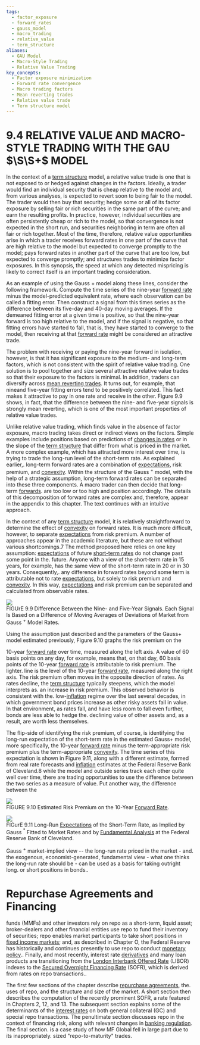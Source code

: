 ```yaml
---
tags:
  - factor_exposure
  - forward_rates
  - gauss_model
  - macro_trading
  - relative_value
  - term_structure
aliases:
  - GAU Model
  - Macro-Style Trading
  - Relative Value Trading
key_concepts:
  - Factor exposure minimization
  - Forward rate convergence
  - Macro trading factors
  - Mean reverting trades
  - Relative value trade
  - Term structure model
---
```


# 9.4 RELATIVE VALUE AND MACRO-STYLE TRADING WITH THE GAU $\S\S+$ MODEL  

In the context of a [term structure](The%20Vasicek%20Model.md) model, a relative value trade is one that is not exposed to or hedged against changes in the factors. Ideally, a trader would find an individual security that is cheap relative to the model and, from various analyses, is expected to revert soon to being fair to the model. The trader would then buy that security; hedge some or all of its factor exposure by selling fair or rich securities in the same part of the curve; and earn the resulting profits. In practice, however, individual securities are often persistently cheap or rich to the model, so that convergence is not expected in the short run, and securities neighboring in term are often all fair or rich together. Most of the time, therefore, relative value opportunities arise in which a trader receives forward rates in one part of the curve that are high relative to the model but expected to converge promptly to the model; pays forward rates in another part of the curve that are too low, but expected to converge promptly; and structures trades to minimize factor exposures. In this synopsis, the speed at which any detected mispricing is likely to correct itself is an important trading consideration.  

As an example of using the Gauss $+$ model along these lines, consider the following framework. Compute the time series of the nine-year [forward rate](../../../Clippings/Forward%20Points%20in%20Currency.md) minus the model-predicted equivalent rate, where each observation can be called a fitting error. Then construct a signal from this times series as the difference between its five-day and 40-day moving averages. If the demeaned fitting error at a given time is positive, so that the nine-year forward is too high relative to the model, and if the signal is negative, so that fitting errors have started to fall, that is, they have started to converge to the model, then receiving at that [forward rate](../../../Clippings/Forward%20Points%20in%20Currency.md) might be considered an attractive trade.  

The problem with receiving or paying the nine-year forward in isolation, however, is that it has significant exposure to the medium- and long-term factors, which is not consistent with the spirit of relative value trading. One solution is to pool together and size several attractive relative value trades so that their exposure to the factors is minimal. In addition, traders can diversify across [mean reverting trades](.md). It turns out, for example, that nineand five-year fitting errors tend to be positively correlated. This fact makes it attractive to pay in one rate and receive in the other. Figure 9.9 shows, in fact, that the difference between the nine- and five-year signals is strongly mean reverting, which is one of the most important properties of relative value trades.  

Unlike relative value trading, which finds value in the absence of factor exposure, macro trading takes direct or indirect views on the factors. Simple examples include positions based on predictions of [changes in rates](../Chapter%203/Pl%20Attribution.md) or in the slope of the [term structure](The%20Vasicek%20Model.md) that differ from what is priced in the market. A more complex example, which has attracted more interest over time, is trying to trade the long-run level of the short-term rate. As explained earlier,. long-term forward rates are a combination of [expectations](../../../Fixed%20Income%20Asset%20Pricing/Fixed%20Income%20Lecture%20Notes/FORWARD%20RATES%20AND%20TERM%20STRUCTURE.md), risk premium, and [convexity](../../../Fixed%20Income%20Asset%20Pricing/Problem%20Sets/PSET%20II%20Fixed%20Income%20Asset%20Pricing%201.md). Within the structure of the Gauss $^{+}$ model, with the help of a strategic assumption, long-term forward rates can be separated into these three components. A macro trader can then decide that long-term [forwards](../../Financial%20Asset%20Pricing%20Theory%20Overview/Chapter%2012%20-%20Derivatives/Forwards%20and%20Futures.md). are too low or too high and position accordingly. The details of this decomposition of forward rates are complex and, therefore, appear in the appendix to this chapter. The text continues with an intuitive approach.  

In the context of any [term structure](The%20Vasicek%20Model.md) model, it is relatively straightforward to determine the effect of [convexity](../../../Fixed%20Income%20Asset%20Pricing/Problem%20Sets/PSET%20II%20Fixed%20Income%20Asset%20Pricing%201.md) on forward rates. It is much more difficult, however, to separate [expectations](../../../Fixed%20Income%20Asset%20Pricing/Fixed%20Income%20Lecture%20Notes/FORWARD%20RATES%20AND%20TERM%20STRUCTURE.md) from risk premium. A number of approaches appear in the academic literature, but these are not without various shortcomings.7 The method proposed here relies on one key assumption: [expectations](../../../Fixed%20Income%20Asset%20Pricing/Fixed%20Income%20Lecture%20Notes/FORWARD%20RATES%20AND%20TERM%20STRUCTURE.md) of future [short-term rates](../Chapter%208/Volatility%20and%20Convexity.md) do not change past some point in the. future. Anyone with a view of the short-term rate in 15 years, for example, has the same view of the short-term rate in 20 or in 30 years. Consequently,. any difference in forward rates beyond some term is attributable not to rate [expectations](../../../Fixed%20Income%20Asset%20Pricing/Fixed%20Income%20Lecture%20Notes/FORWARD%20RATES%20AND%20TERM%20STRUCTURE.md), but solely to risk premium and [convexity](../../../Fixed%20Income%20Asset%20Pricing/Problem%20Sets/PSET%20II%20Fixed%20Income%20Asset%20Pricing%201.md). In this way, [expectations](../../../Fixed%20Income%20Asset%20Pricing/Fixed%20Income%20Lecture%20Notes/FORWARD%20RATES%20AND%20TERM%20STRUCTURE.md) and risk premium can be separated and calculated from observable rates.  

![](8a806d299c2d1cab3c50e043b449b257548240755122b67c9cda2fa7dda888da.jpg)  
FIGUrE 9.9 Difference Between the Nine- and Five-Year Signals. Each Signal Is Based on a Difference of Moving Averages of Deviations of Market from Gauss $^{+}$ Model Rates.  

Using the assumption just described and the parameters of the Gauss+ model estimated previously, Figure 9.10 graphs the risk premium on the  

10-year [forward rate](../../../Clippings/Forward%20Points%20in%20Currency.md) over time, measured along the left axis. A value of 60 basis points on any day, for example, means that, on that day, 60 basis points of the 10-year [forward rate](../../../Clippings/Forward%20Points%20in%20Currency.md) is attributable to risk premium. The lighter. line is the level of the 10-year [forward rate](../../../Clippings/Forward%20Points%20in%20Currency.md), measured along the right axis. The risk premium often moves in the opposite direction of rates. As rates decline, the [term structure](The%20Vasicek%20Model.md) typically steepens, which the model interprets as. an increase in risk premium. This observed behavior is consistent with the. low-[inflation](../../../International%20Finance/Bridgewater/Principles%20For%20Navigating%20Big%20Debt%20Cycles/Part%20II%20Detailed%20Case%20Studies/German%20Debt%20Crisis%20andHyperinflation%20(1918–1924)/War%20Economies%20and%20Hyperinflation.md) regime over the last several decades, in which government bond prices increase as other risky assets fall in value. In that environment, as rates fall, and have less room to fall even further, bonds are less able to hedge the. declining value of other assets and, as a result, are worth less themselves.  

The flip-side of identifying the risk premium, of course, is identifying the long-run expectation of the short-term rate in the estimated Gauss+ model, more specifically, the 10-year [forward rate](../../../Clippings/Forward%20Points%20in%20Currency.md) minus the term-appropriate risk premium plus the term-appropriate [convexity](../../../Fixed%20Income%20Asset%20Pricing/Problem%20Sets/PSET%20II%20Fixed%20Income%20Asset%20Pricing%201.md). The time series of this expectation is shown in Figure 9.11, along with a different estimate, formed from real rate forecasts and [inflation](../../../International%20Finance/Bridgewater/Principles%20For%20Navigating%20Big%20Debt%20Cycles/Part%20II%20Detailed%20Case%20Studies/German%20Debt%20Crisis%20andHyperinflation%20(1918–1924)/War%20Economies%20and%20Hyperinflation.md) estimates at the Federal Reserve Bank of Cleveland.8 while the model and outside series track each other quite well over time, there are trading opportunities to use the difference between the two series as a measure of value. Put another way, the difference between the  

![](731241e3e386cd6c1014cec4cd2b100e29e2b5648b45142e7b555c4bf2d1f534.jpg)  
FIGURE 9.10 Estimated Risk Premium on the 10-Year [Forward Rate](../../../Clippings/Forward%20Points%20in%20Currency.md).  

![](4392cd1e6281cb4c2500757cecc410fe68bf13d228855fda38dfde6b6322d01a.jpg)  
FIGurE 9.11 Long-Run [Expectations](../../../Fixed%20Income%20Asset%20Pricing/Fixed%20Income%20Lecture%20Notes/FORWARD%20RATES%20AND%20TERM%20STRUCTURE.md) of the Short-Term Rate, as Implied by Gauss $^{\ast}$ Fitted to Market Rates and by [Fundamental Analysis](../../../Advanced%20Financial%20Analysis%20and%20Valuation/Lecture%20Notes%20Advanced%20Financial%20Analysis%20and%20Valuation/Week%201/Week%201%20Introduction%20to%20Financial%20Analysis.md) at the Federal Reserve Bank of Cleveland.  

Gauss $^{+}$ market-implied view -- the long-run rate priced in the market - and. the exogenous, economist-generated, fundamental view - what one thinks the long-run rate should be - can be used as a basis for taking outright long. or short positions in bonds..  

# Repurchase Agreements and Financing  

funds (MMFs) and other investors rely on repo as a short-term, liquid asset; broker-dealers and other financial entities use repo to fund their inventory of securities; repo enables market participants to take short positions in [fixed income markets](../../../Financial%20Engineering/A%20Practical%20Guide%20to%20Bonds%20and%20Swaps.md); and, as described in Chapter O, the Federal Reserve has historically and continues presently to use repo to conduct [monetary policy](../../../Financial%20Markets%20and%20Institutions/III.%20Liquidity%20of%20Assets/Class%209-%20Bailouts%20and%20Bank%20Failures/Articles/The%20Economist%20Regime%20Change.md).. Finally, and most recently, interest rate [derivatives](../../Financial%20Trading%20and%20Markets/Chapter%209%20Arbitrage%20and%20Hedging%20With%20Options.md) and many loan products are transitioning from the [London Interbank Offered Rate](../Chapter%2012/Short-Term%20Rates%20and%20the%20Transition%20from%20LIBOR.md) (LIBOR) indexes to the [Secured Overnight Financing Rate](../Chapter%2010/SOFR.md) (SOFR), which is derived from rates on repo transactions..  

The first few sections of the chapter describe [repurchase agreements](../../../Financial%20Markets%20and%20Institutions/III.%20Liquidity%20of%20Assets/Class%207-%20CP,%20Repo,%20and%20the%20Crisis/Class%20Slides%20On%20Repurchase%20Agreements.md), the. uses of repo, and the structure and size of the market. A short section then describes the computation of the recently prominent SOFR, a rate featured in Chapters 2, 12, and 13. The subsequent section explains some of the determinants of the [interest rates](../Chapter%202/Interest%20Rate%20Quotations.md) on both general collateral (GC) and special repo transactions. The penultimate section discusses repo in the context of financing risk, along with relevant changes in [banking regulation](../../../Advanced%20Financial%20Analysis%20and%20Valuation/Lecture%20Notes%20Advanced%20Financial%20Analysis%20and%20Valuation/Week%206/Week%206%20Bank%20Business%20Model,%20Regulation,%20and%20Accounting%20Rules.md). The final section. is a case study of how MF Global fell in large part due to its inappropriately. sized "repo-to-maturity" trades.  
